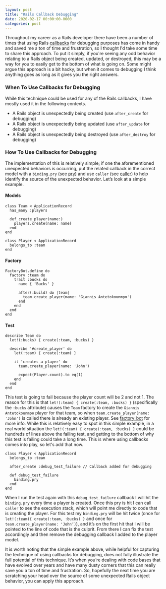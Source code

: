 ```yaml
---
layout: post
title: "Rails Callback Debugging"
date: 2020-02-17 00:00:00-0600
categories: post
---
```

Throughout my career as a Rails developer there have been a number of times that using Rails [callbacks](https://guides.rubyonRails.org/active_record_callbacks.html) for debugging purposes has come in handy and saved me a ton of time and frustration, so I thought I'd take some time to share this approach. To put it simply, if you're seeing any odd behavior relating to a Rails object being created, updated, or destroyed, this may be a way for you to easily get to the bottom of what is going on. Some might argue this approach is a bit hacky, but when it comes to debugging I think anything goes as long as it gives you the right answers.

### When To Use Callbacks for Debugging
 While this technique could be used for any of the Rails callbacks, I have mostly used it in the following contexts.

* A Rails object is unexpectedly being created (use `after_create` for debugging)
* A Rails object is unexpectedly being updated (use `after_update` for debugging)
* A Rails object is unexpectedly being destroyed (use `after_destroy` for debugging)

### How To Use Callbacks for Debugging
The implementation of this is relatively simple; if one the aforementioned unexpected behaviors is occurring, put the related callback in the correct model with a `binding.pry` (see [pry](https://github.com/pry/pry)) and use `caller` (see [caller](https://ruby-doc.org/core-2.3.1/Kernel.html#method-i-caller)) to help identify the source of the unexpected behavior. Let’s look at a simple example.

#### Models
```
class Team < ApplicationRecord
  has_many :players

  def create_player(name:)
    players.create(name: name)
  end
end
```

```
class Player < ApplicationRecord
  belongs_to :team
end
```
#### Factory
```
FactoryBot.define do
  factory :team do
    trait :bucks do
      name { 'Bucks' }

      after(:build) do |team|
        team.create_player(name: 'Giannis Antetokounmpo')
      end
    end
  end
end

```
#### Test
```
describe Team do
  let!(:bucks) { create(:team, :bucks) }

  describe '#create_player' do
    let(:team) { create(:team) }

    it 'creates a player' do
      team.create_player(name: 'John')

      expect(Player.count).to eq(1)
    end
  end
end
```
This test is going to fail because the player count will be 2 and not 1. The reason for this is that `let!(:team) { create(:team, :bucks) }` (specifically the `:bucks` attribute) causes the `Team` factory to create the `Giannis Antetokounmpo` player for that team, so when `team.create_player(name: 'John')` is called there is already an existing player. See [factory_bot](https://github.com/thoughtbot/factory_bot) for more info. While this is relatively easy to spot in this simple example, in a real world situation the `let!(:team) { create(:team, :bucks) }` could be hundreds of lines above the failing test, and getting to the bottom of why this test is failing could take a long time. This is where using callbacks comes into play, so let's add that now.

```
class Player < ApplicationRecord
  belongs_to :team

  after_create :debug_test_failure // Callback added for debugging

  def debug_test_failure
    binding.pry
  end
end
```

When I run the test again with this `debug_test_failure` callback I will hit the `binding.pry` every time a player is created. Once this pry is hit I can call `caller` to see the execution stack, which will point me directly to code that is creating the player. For this test my `binding.pry` will be hit twice (once for `let!(:team){ create(:team, :bucks) }` and once for `team.create_player(name: 'John’)`), and it’s on the first hit that I will be pointed to the line of code that is the culprit.  From there I can fix the test accordingly and then remove the debugging callback I added to the player model.

It is worth noting that the simple example above, while helpful for capturing the technique of using callbacks for debugging, does not fully illustrate the full potential of this technique.  It’s when you’re dealing with code bases that have evolved over years and have many dusty corners that this can really save you a ton of time and frustration. So, hopefully the next time you are scratching your head over the source of some unexpected Rails object behavior, you can apply this approach.
